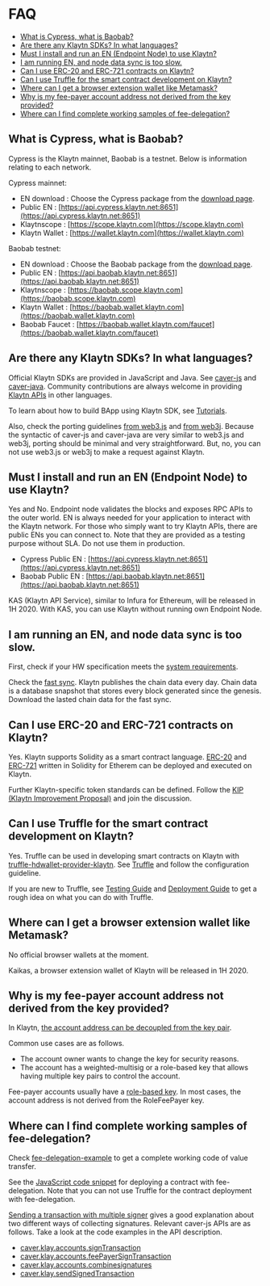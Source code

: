 # FAQ

* [What is Cypress, what is Baobab?](faq.md#what-is-cypress-what-is-baobab)
* [Are there any Klaytn SDKs? In what languages?](faq.md#klaytn-sdks)
* [Must I install and run an EN \(Endpoint Node\) to use Klaytn?](faq.md#must-i-install-and-run-en)
* [I am running EN, and node data sync is too slow.](faq.md#node-data-sync-is-too-slow)
* [Can I use ERC-20 and ERC-721 contracts on Klaytn?](faq.md#can-i-use-erc-20-and-erc-721)
* [Can I use Truffle for the smart contract development on Klaytn?](faq.md#can-i-use-truffle)
* [Where can I get a browser extension wallet like Metamask?](faq.md#where-can-i-get-a-browser-extension-wallet)
* [Why is my fee-payer account address not derived from the key provided?](faq.md#account-address-is-not-derived-from-the-key)
* [Where can I find complete working samples of fee-delegation?](faq.md#fee-delegation-samples)

## What is Cypress, what is Baobab? <a id="what-is-cypress-what-is-baobab"></a>

Cypress is the Klaytn mainnet, Baobab is a testnet. Below is information relating to each network.

Cypress mainnet:

* EN download : Choose the Cypress package from the [download page](../node/endpoint-node/installation-guide/download.md).
* Public EN : [https://api.cypress.klaytn.net:8651](https://api.cypress.klaytn.net:8651)
* Klaytnscope : [https://scope.klaytn.com](https://scope.klaytn.com)
* Klaytn Wallet : [https://wallet.klaytn.com](https://wallet.klaytn.com)

Baobab testnet:

* EN download : Choose the Baobab package from the [download page](../node/endpoint-node/installation-guide/download.md).
* Public EN : [https://api.baobab.klaytn.net:8651](https://api.baobab.klaytn.net:8651)
* Klaytnscope : [https://baobab.scope.klaytn.com](https://baobab.scope.klaytn.com)
* Klaytn Wallet : [https://baobab.wallet.klaytn.com](https://baobab.wallet.klaytn.com)
* Baobab Faucet : [https://baobab.wallet.klaytn.com/faucet](https://baobab.wallet.klaytn.com/faucet)

## Are there any Klaytn SDKs? In what languages? <a id="klaytn-sdks"></a>

Official Klaytn SDKs are provided in JavaScript and Java. See [caver-js](../bapp/sdk/caver-js/) and [caver-java](../bapp/sdk/caver-java/). Community contributions are always welcome in providing [Klaytn APIs](../bapp/json-rpc/) in other languages.

To learn about how to build BApp using Klaytn SDK, see [Tutorials](../bapp/tutorials/).

Also, check the porting guidelines [from web3.js](../bapp/sdk/caver-js/porting-from-web3.js.md) and [from web3j](../bapp/sdk/caver-java/porting-from-web3j.md). Because the syntactic of caver-js and caver-java are very similar to web3.js and web3j, porting should be minimal and very straightforward. But, no, you can not use web3.js or web3j to make a request against Klaytn.

## Must I install and run an EN \(Endpoint Node\) to use Klaytn? <a id="must-i-install-and-run-en"></a>

Yes and No. Endpoint node validates the blocks and exposes RPC APIs to the outer world. EN is always needed for your application to interact with the Klaytn network. For those who simply want to try Klaytn APIs, there are public ENs you can connect to. Note that they are provided as a testing purpose without SLA. Do not use them in production.

* Cypress Public EN : [https://api.cypress.klaytn.net:8651](https://api.cypress.klaytn.net:8651)
* Baobab Public EN : [https://api.baobab.klaytn.net:8651](https://api.baobab.klaytn.net:8651)

KAS \(Klaytn API Service\), similar to Infura for Ethereum, will be released in 1H 2020. With KAS, you can use Klaytn without running own Endpoint Node.

## I am running an EN, and node data sync is too slow. <a id="node-data-sync-is-too-slow"></a>

First, check if your HW specification meets the [system requirements](../node/endpoint-node/system-requirements.md).

Check the [fast sync](../node/endpoint-node/installation-guide/configuration.md#fast-sync-optional). Klaytn publishes the chain data every day. Chain data is a database snapshot that stores every block generated since the genesis. Download the lasted chain data for the fast sync.

## Can I use ERC-20 and ERC-721 contracts on Klaytn? <a id="can-i-use-erc-20-and-erc-721"></a>

Yes. Klaytn supports Solidity as a smart contract language. [ERC-20](../smart-contract/sample-contracts/erc-20/) and [ERC-721](../smart-contract/sample-contracts/erc-20/) written in Solidity for Etherem can be deployed and executed on Klaytn.

Further Klaytn-specific token standards can be defined. Follow the [KIP \(Klaytn Improvement Proposal\)](faq.md) and join the discussion.

## Can I use Truffle for the smart contract development on Klaytn? <a id="can-i-use-truffle"></a>

Yes. Truffle can be used in developing smart contracts on Klaytn with [truffle-hdwallet-provider-klaytn](https://www.npmjs.com/package/truffle-hdwallet-provider-klaytn). See [Truffle](../smart-contract/ide-and-tools/truffle.md) and follow the configuration guideline.

If you are new to Truffle, see [Testing Guide](../smart-contract/testing-guide.md) and [Deployment Guide](../smart-contract/deploy-guide.md) to get a rough idea on what you can do with Truffle.

## Where can I get a browser extension wallet like Metamask? <a id="where-can-i-get-a-browser-extension-wallet"></a>

No official browser wallets at the moment.

Kaikas, a browser extension wallet of Klaytn will be released in 1H 2020.

## Why is my fee-payer account address not derived from the key provided? <a id="account-address-is-not-derived-from-the-key"></a>

In Klaytn, [the account address can be decoupled from the key pair](../klaytn/design/accounts.md#decoupling-key-pairs-from-addresses).

Common use cases are as follows.

* The account owner wants to change the key for security reasons.
* The account has a weighted-multisig or a role-based key that allows having multiple key pairs to control the account.

Fee-payer accounts usually have a [role-based key](../klaytn/design/accounts.md#accountkeyrolebased). In most cases, the account address is not derived from the RoleFeePayer key.

## Where can I find complete working samples of fee-delegation? <a id="fee-delegation-samples"></a>

Check [fee-delegation-example](../bapp/tutorials/fee-delegation-example.md) to get a complete working code of value transfer.

See the [JavaScript code snippet](https://gist.github.com/w3kim/64a3cf5da58250474f046d4dd7f85cc8) for deploying a contract with fee-delegation. Note that you can not use Truffle for the contract deployment with fee-delegation.

[Sending a transaction with multiple signer](../bapp/sdk/caver-js/getting-started.md#sending-a-transaction-with-multiple-signer) gives a good explanation about two different ways of collecting signatures. Relevant caver-js APIs are as follows. Take a look at the code examples in the API description.

* [caver.klay.accounts.signTransaction](../bapp/sdk/caver-js/api-references/caver.klay.accounts.md#signtransaction)
* [caver.klay.accounts.feePayerSignTransaction](../bapp/sdk/caver-js/api-references/caver.klay.accounts.md#feepayersigntransaction)
* [caver.klay.accounts.combinesignatures](../bapp/sdk/caver-js/api-references/caver.klay.accounts.md#combinesignatures)
* [caver.klay.sendSignedTransaction](../bapp/sdk/caver-js/api-references/caver.klay/transaction/#sendsignedtransaction)

